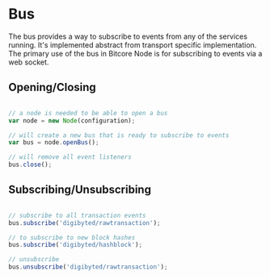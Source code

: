 # Bus
The bus provides a way to subscribe to events from any of the services running. It's implemented abstract from transport specific implementation. The primary use of the bus in Bitcore Node is for subscribing to events via a web socket.

## Opening/Closing

```javascript

// a node is needed to be able to open a bus
var node = new Node(configuration);

// will create a new bus that is ready to subscribe to events
var bus = node.openBus();

// will remove all event listeners
bus.close();
```

## Subscribing/Unsubscribing

```javascript

// subscribe to all transaction events
bus.subscribe('digibyted/rawtransaction');

// to subscribe to new block hashes
bus.subscribe('digibyted/hashblock');

// unsubscribe
bus.unsubscribe('digibyted/rawtransaction');
```
